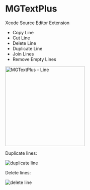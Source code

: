 # MGTextPlus
Xcode Source Editor Extension

- Copy Line
- Cut Line
- Delete Line
- Duplicate Line
- Join Lines
- Remove Empty Lines

<img width="253" alt="MGTextPlus - Line" src="https://cloud.githubusercontent.com/assets/6461902/20035369/1baff60c-a414-11e6-8a5d-ab6438f64ec5.png">

Duplicate lines:

![duplicate line](https://cloud.githubusercontent.com/assets/6461902/20035422/a3da6f7e-a416-11e6-869f-d4a24bd0fc38.gif)

Delete lines:

![delete line](https://cloud.githubusercontent.com/assets/6461902/20035421/a02b826e-a416-11e6-9459-0343b84fdf5c.gif)
